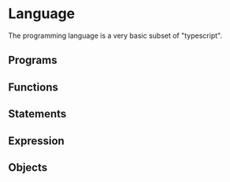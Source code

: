 # Language

The programming language is a very basic subset of "typescript".

## Programs

## Functions

## Statements

## Expression

## Objects